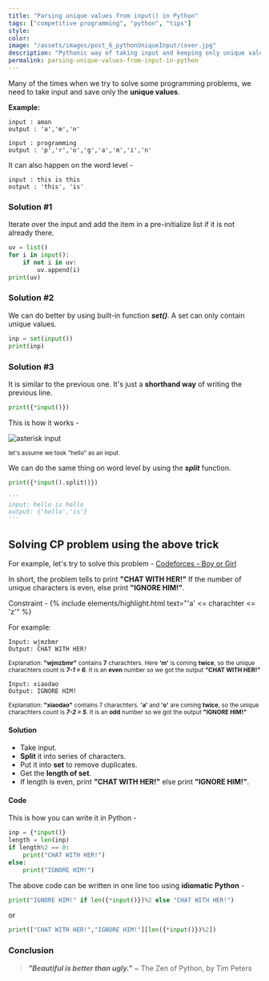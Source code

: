 ```yaml
---
title: "Parsing unique values from input() in Python"
tags: ["competitive programming", "python", "tips"]
style:
color:
image: "/assets/images/post_6_pythonUniqueInput/cover.jpg"
description: "Pythonic way of taking input and keeping only unique values."
permalink: parsing-unique-values-from-input-in-python
---
```


Many of the times when we try to solve some programming problems, we need to take input and save only the **unique values**.

**Example:**

```
input : aman
output : 'a','m','n'

input : programming
output : 'p','r','o','g','a','m','i','n'
```

It can also happen on the word level -

```
input : this is this
output : 'this', 'is'
```

### Solution #1

Iterate over the input and add the item in a pre-initialize list if it is not already there.

```python
uv = list()
for i in input():
    if not i in uv:
        uv.append(i)
print(uv)
```

### Solution #2

We can do better by using built-in function **_set()_**. A set can only contain unique values.

```python
inp = set(input())
print(inp)
```

### Solution #3

It is similar to the previous one. It's just a **shorthand way** of writing the previous line.

```python
print({*input()})
```

This is how it works -

![asterisk input]({{site.baseurl}}/assets/images/post_6_pythonUniqueInput/asterisk_input.png)

<small>let's assume we took "hello" as an input.</small>

We can do the same thing on word level by using the **_split_** function.

```python
print({*input().split()})

'''
input: hello is hello
output: {'hello','is'}
'''
```

## Solving CP problem using the above trick

For example, let's try to solve this problem - [Codeforces - Boy or Girl](https://codeforces.com/problemset/problem/236/A)

In short, the problem tells to print **"CHAT WITH HER!"** If the number of unique characters is even, else print **"IGNORE HIM!"**.

Constraint - {% include elements/highlight.html text="'a' <= charachter <= 'z'" %}

For example:

```
Input: wjmzbmr
Output: CHAT WITH HER!
```

<small>Explanation: **"wjmzbmr"** contains **7** charachters. Here **'m'** is coming **twice**, so the unique charachters count is **_7-1 = 6_**. It is an **even** number so we got the output **"CHAT WITH HER!"**</small>

```
Input: xiaodao
Output: IGNORE HIM!
```

<small>Explanation: **"xiaodao"** contains 7 charachters. **'a'** and **'o'** are coming **twice**, so the unique charachters count is **_7-2 = 5_**. It is an **odd** number so we got the output **"IGNORE HIM!"**</small>

#### Solution

- Take input.
- **Split** it into series of characters.
- Put it into **set** to remove duplicates.
- Get the **length of set**.
- If length is even, print **"CHAT WITH HER!"** else print **"IGNORE HIM!"**.

#### Code

This is how you can write it in Python -

```python
inp = {*input()}
length = len(inp)
if length%2 == 0:
    print("CHAT WITH HER!")
else:
    print("IGNORE HIM!")
```

The above code can be written in one line too using **idiomatic Python** -

```python
print("IGNORE HIM!" if len({*input()})%2 else "CHAT WITH HER!")
```

or

```python
print(["CHAT WITH HER!","IGNORE HIM!"][len({*input()})%2])
```

### Conclusion

> _**"Beautiful is better than ugly."**_ ~ The Zen of Python, by Tim Peters
